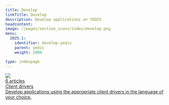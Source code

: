 ```yaml
---
title: Develop
linkTitle: Develop
description: Develop applications on YEDIS
headcontent:
image: /images/section_icons/index/develop.png
menu:
  2025.1:
    identifier: develop-yedis
    parent: yedis
    weight: 2900

type: indexpage
---
```


<div class="row">

  <div class="col-12 col-md-6 col-lg-12 col-xl-6">
    <a class="section-link icon-offset" href="client-drivers/">
      <div class="head">
        <img class="icon" src="/images/section_icons/develop/api-icon.png" aria-hidden="true" />
        <div class="articles">6 articles</div>
        <div class="title">Client drivers</div>
      </div>
      <div class="body">
        Develop applications using the appropriate client drivers in the language of your choice.
      </div>
    </a>
  </div>

</div>
